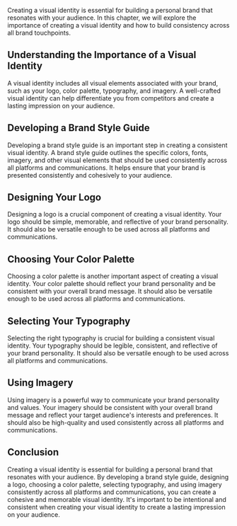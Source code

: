 
Creating a visual identity is essential for building a personal brand that resonates with your audience. In this chapter, we will explore the importance of creating a visual identity and how to build consistency across all brand touchpoints.

Understanding the Importance of a Visual Identity
-------------------------------------------------

A visual identity includes all visual elements associated with your brand, such as your logo, color palette, typography, and imagery. A well-crafted visual identity can help differentiate you from competitors and create a lasting impression on your audience.

Developing a Brand Style Guide
------------------------------

Developing a brand style guide is an important step in creating a consistent visual identity. A brand style guide outlines the specific colors, fonts, imagery, and other visual elements that should be used consistently across all platforms and communications. It helps ensure that your brand is presented consistently and cohesively to your audience.

Designing Your Logo
-------------------

Designing a logo is a crucial component of creating a visual identity. Your logo should be simple, memorable, and reflective of your brand personality. It should also be versatile enough to be used across all platforms and communications.

Choosing Your Color Palette
---------------------------

Choosing a color palette is another important aspect of creating a visual identity. Your color palette should reflect your brand personality and be consistent with your overall brand message. It should also be versatile enough to be used across all platforms and communications.

Selecting Your Typography
-------------------------

Selecting the right typography is crucial for building a consistent visual identity. Your typography should be legible, consistent, and reflective of your brand personality. It should also be versatile enough to be used across all platforms and communications.

Using Imagery
-------------

Using imagery is a powerful way to communicate your brand personality and values. Your imagery should be consistent with your overall brand message and reflect your target audience's interests and preferences. It should also be high-quality and used consistently across all platforms and communications.

Conclusion
----------

Creating a visual identity is essential for building a personal brand that resonates with your audience. By developing a brand style guide, designing a logo, choosing a color palette, selecting typography, and using imagery consistently across all platforms and communications, you can create a cohesive and memorable visual identity. It's important to be intentional and consistent when creating your visual identity to create a lasting impression on your audience.
